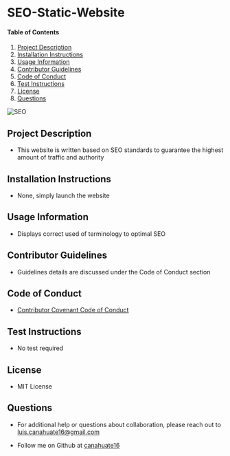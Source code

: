 # SEO-Static-Website
    
#### Table of Contents
1. [Project Description](#project-description)
2. [Installation Instructions](#installation-instructions)
3. [Usage Information](#usage-information)
4. [Contributor Guidelines](#contributor-guidelines)
5. [Code of Conduct](#code-of-conduct)
6. [Test Instructions](#test-instructions)
7. [License](#license)
8. [Questions](#questions)

![SEO](https://user-images.githubusercontent.com/15930792/100490087-94ae6300-30e6-11eb-8206-9e023504f587.PNG)


## Project Description
* This website is written based on SEO standards to guarantee the highest amount of traffic and authority
## Installation Instructions
* None, simply launch the website

## Usage Information
* Displays correct used of terminology to optimal SEO

## Contributor Guidelines
* Guidelines details are discussed under the Code of Conduct section

## Code of Conduct
* [Contributor Covenant Code of Conduct](https://www.contributor-covenant.org/version/2/0/code_of_conduct/code_of_conduct.md)

## Test Instructions
* No test required

## License
* MIT License

## Questions
* For additional help or questions about collaboration, please reach out to luis.canahuate16@gmail.com

* Follow me on Github at [canahuate16](http://github.com/canahuate16)


